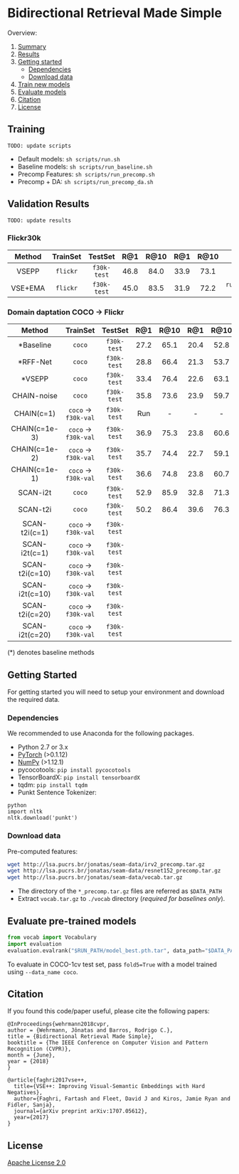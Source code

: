 # Bidirectional Retrieval Made Simple

Overview:
1. [Summary](#summary)
2. [Results](#results)
3. [Getting started](#start) 
    * [Dependencies](#depend)
    * [Download data](#data)
4. [Train new models](#train)
5. [Evaluate models](#evaluate)
6. [Citation](#citation)
7. [License](#license)

## <a name="data"></a> Training

` TODO: update scripts `

* Default models: `sh scripts/run.sh`
* Baseline models: `sh scripts/run_baseline.sh`
* Precomp Features: `sh scripts/run_precomp.sh`
* Precomp + DA: `sh scripts/run_precomp_da.sh`

## <a name="results"></a> Validation Results

` TODO: update results `

### Flickr30k 
| Method         | TrainSet    | TestSet      | R@1      | R@10    | R@1     | R@10    | Settings             | 
| :-------:      | :----:      | :-----:      | :-----:  | :-----: | :-----: | :-----: | :-----:              | 
| VSEPP          | `flickr`    | `f30k-test`  |  46.8    |  84.0   | 33.9    |  73.1   |                      |
| VSE+EMA        | `flickr`    | `f30k-test`  |  45.0    |  83.5   | 31.9    |  72.2   | `run_baseline.sh #1` |

### Domain daptation COCO -> Flickr

| Method        | TrainSet                  | TestSet       | R@1   | R@10  | R@1   | R@10  | Settings          | 
| :-------:     | :----:                    | :-----:       | :--:  | :---: | :---: | :---: | :-----:           | 
| *Baseline     | `coco`                    | `f30k-test`   | 27.2  | 65.1  | 20.4  | 52.8  |                   |
| *RFF-Net      | `coco`                    | `f30k-test`   | 28.8  | 66.4  | 21.3  | 53.7  |                   |
| *VSEPP        | `coco`                    | `f30k-test`   | 33.4  | 76.4  | 22.6  | 63.1  |                   |
| CHAIN-noise   | `coco`                    | `f30k-test`   | 35.8  | 73.6  | 23.9  | 59.7  |                   |
| CHAIN(c=1)    | `coco` &rarr; `f30k-val`  | `f30k-test`   | Run   | -     | -     | -     | `CHAIN/run_da.sh` |
| CHAIN(c=1e-3) | `coco` &rarr; `f30k-val`  | `f30k-test`   | 36.9  | 75.3  | 23.8  | 60.6  | `CHAIN/run_da.sh` |
| CHAIN(c=1e-2) | `coco` &rarr; `f30k-val`  | `f30k-test`   | 35.7  | 74.4  | 22.7  | 59.1  | `CHAIN/run_da.sh` |
| CHAIN(c=1e-1) | `coco` &rarr; `f30k-val`  | `f30k-test`   | 36.6  | 74.8  | 23.8  | 60.7  | `CHAIN/run_da.sh` |
| SCAN-i2t      | `coco`                    | `f30k-test`   | 52.9  | 85.9  | 32.8  | 71.3  | `SCAN/run_coco_f30k_baseline.sh` |
| SCAN-t2i      | `coco`                    | `f30k-test`   | 50.2  | 86.4  | 39.6  | 76.3  | `SCAN/run_coco_f30k_baseline.sh` |
| SCAN-t2i(c=1) | `coco` &rarr; `f30k-val`  | `f30k-test`   |       |       |       |       |                       |
| SCAN-i2t(c=1) | `coco` &rarr; `f30k-val`  | `f30k-test`   |       |       |       |       |                       |
| SCAN-t2i(c=10)| `coco` &rarr; `f30k-val`  | `f30k-test`   |       |       |       |       |                       |
| SCAN-i2t(c=10)| `coco` &rarr; `f30k-val`  | `f30k-test`   |       |       |       |       |                       |
| SCAN-t2i(c=20)| `coco` &rarr; `f30k-val`  | `f30k-test`   |       |       |       |       |                       |
| SCAN-i2t(c=20)| `coco` &rarr; `f30k-val`  | `f30k-test`   |       |       |       |       |                       |


(*) denotes baseline methods



## <a name="start"></a> Getting Started

For getting started you will need to setup your environment and download the required data.

### <a name="depend"></a> Dependencies
We recommended to use Anaconda for the following packages.

* Python 2.7 or 3.x
* [PyTorch](http://pytorch.org/) (>0.1.12)
* [NumPy](http://www.numpy.org/) (>1.12.1)
* pycocotools: `pip install pycocotools`
* TensorBoardX: `pip install tensorboardX`
* tqdm: `pip install tqdm`
* Punkt Sentence Tokenizer:
```
python
import nltk
nltk.download('punkt')
```

### <a name="data"></a> Download data

Pre-computed features: 
```bash
wget http://lsa.pucrs.br/jonatas/seam-data/irv2_precomp.tar.gz
wget http://lsa.pucrs.br/jonatas/seam-data/resnet152_precomp.tar.gz
wget http://lsa.pucrs.br/jonatas/seam-data/vocab.tar.gz
```

* The directory of the `*_precomp.tar.gz` files are referred as `$DATA_PATH`
* Extract `vocab.tar.gz` to `./vocab` directory (*required for baselines only*).

## <a name="evaluate"></a> Evaluate pre-trained models

```python
from vocab import Vocabulary
import evaluation
evaluation.evalrank("$RUN_PATH/model_best.pth.tar", data_path="$DATA_PATH", split="test")'
```

To evaluate in COCO-1cv test set, pass `fold5=True` with a model trained using 
`--data_name coco`.


## <a name="citation"></a>Citation 

If you found this code/paper useful, please cite the following papers:

```
@InProceedings{wehrmann2018cvpr,
author = {Wehrmann, Jônatas and Barros, Rodrigo C.},
title = {Bidirectional Retrieval Made Simple},
booktitle = {The IEEE Conference on Computer Vision and Pattern Recognition (CVPR)},
month = {June},
year = {2018}
}

@article{faghri2017vse++,
  title={VSE++: Improving Visual-Semantic Embeddings with Hard Negatives},
  author={Faghri, Fartash and Fleet, David J and Kiros, Jamie Ryan and Fidler, Sanja},
  journal={arXiv preprint arXiv:1707.05612},
  year={2017}
}
```

## <a name="license"></a> License

[Apache License 2.0](http://www.apache.org/licenses/LICENSE-2.0)